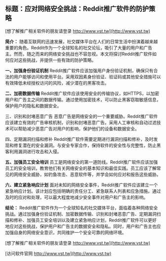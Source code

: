 ## **标题：应对网络安全挑战：Reddit推广软件的防护策略**

[想了解推广相关软件的朋友请登录 http://www.vst.tw](http://www.vst.tw)

**简介：**
随着互联网的迅速发展，社交媒体平台在人们的日常生活中扮演着越来越重要的角色。Reddit作为一个全球知名的社交论坛，吸引了大量的用户和广告主。然而，随之而来的网络安全挑战也不容忽视。本文将探讨Reddit推广软件如何应对这些挑战，并提供一些有效的防护策略。

**一、加强身份验证机制**
Reddit推广软件应该加强用户身份验证机制，确保只有合法的用户能够访问和使用平台。采用双因素身份验证、验证码或其他安全措施可以有效降低未经授权访问的风险，减少潜在的黑客攻击。

**二、加密数据传输**
Reddit推广软件应该使用安全的传输协议，如HTTPS，以加密用户和广告主之间的数据传输。通过使用加密技术，可以防止黑客窃取敏感信息，保护用户的隐私和数据安全。

三、识别和封堵恶意广告
恶意广告是网络安全的一个重要威胁。Reddit推广软件应该建立有效的广告审核机制，识别和封堵恶意广告。采用人工审核和自动过滤技术可以帮助减少恶意广告对用户的影响，保护他们的设备和数据安全。

四、定期漏洞扫描和修补
Reddit推广软件需要定期进行漏洞扫描和修补，及时发现和修复潜在的安全漏洞。与安全专家合作，保持软件的安全性与完整性，防止黑客利用漏洞进行攻击和入侵。

**五、加强员工安全培训**
员工是网络安全的第一道防线。Reddit推广软件应该加强员工的安全培训，教育他们有关网络安全的基本知识和最佳实践。员工应该了解常见的网络安全威胁，如钓鱼攻击、恶意软件等，并学会如何应对和报告这些威胁。

**六、建立紧急响应计划**
面对未知的网络安全事件，Reddit推广软件应该建立一个紧急响应计划。该计划应包括明确的责任分工、紧急联系人列表和应急措施。通过及时的应对和处理，可以最大程度地减少安全事件对用户和广告主的影响。

**结论：**
Reddit推广软件作为一个全球知名的社交媒体平台，面临着各种网络安全挑战。通过加强身份验证机制、加密数据传输、识别和封堵恶意广告、定期漏洞扫描和修补、加强员工安全培训以及建立紧急响应计划，Reddit推广软件可以更好地应对这些挑战，保护用户和广告主的数据安全和隐私。同时，用户和广告主也应加强自身的网络安全意识，共同维护一个安全可靠的网络环境。

[想了解推广相关软件的朋友请登录 http://www.vst.tw](http://www.vst.tw)


[访问软件官网 http://www.vst.tw](http://www.vst.tw)
